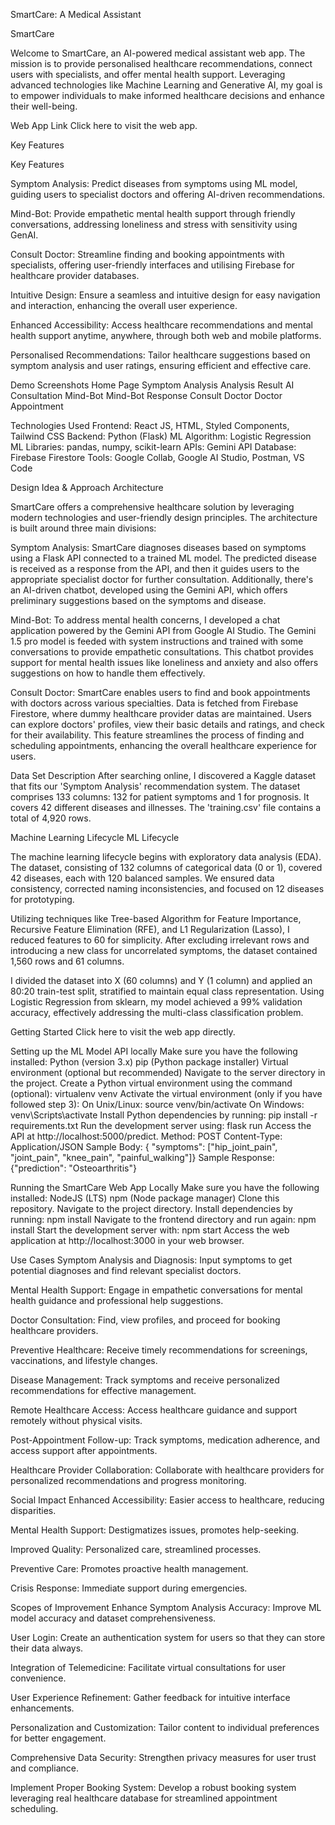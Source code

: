 SmartCare: A Medical Assistant

SmartCare

Welcome to SmartCare, an AI-powered medical assistant web app. The mission is to provide personalised healthcare recommendations, connect users with specialists, and offer mental health support. Leveraging advanced technologies like Machine Learning and Generative AI, my goal is to empower individuals to make informed healthcare decisions and enhance their well-being.

Web App Link
Click here to visit the web app.

Key Features

Key Features

Symptom Analysis: Predict diseases from symptoms using ML model, guiding users to specialist doctors and offering AI-driven recommendations.

Mind-Bot: Provide empathetic mental health support through friendly conversations, addressing loneliness and stress with sensitivity using GenAI.

Consult Doctor: Streamline finding and booking appointments with specialists, offering user-friendly interfaces and utilising Firebase for healthcare provider databases.

Intuitive Design: Ensure a seamless and intuitive design for easy navigation and interaction, enhancing the overall user experience.

Enhanced Accessibility: Access healthcare recommendations and mental health support anytime, anywhere, through both web and mobile platforms.

Personalised Recommendations: Tailor healthcare suggestions based on symptom analysis and user ratings, ensuring efficient and effective care.

Demo
Screenshots
Home Page Symptom Analysis
Analysis Result AI Consultation
Mind-Bot Mind-Bot Response
Consult Doctor Doctor Appointment

Technologies Used
Frontend: React JS, HTML, Styled Components, Tailwind CSS
Backend: Python (Flask)
ML Algorithm: Logistic Regression
ML Libraries: pandas, numpy, scikit-learn
APIs: Gemini API
Database: Firebase Firestore
Tools: Google Collab, Google AI Studio, Postman, VS Code

Design Idea & Approach
Architecture

SmartCare offers a comprehensive healthcare solution by leveraging modern technologies and user-friendly design principles. The architecture is built around three main divisions:

Symptom Analysis: SmartCare diagnoses diseases based on symptoms using a Flask API connected to a trained ML model. The predicted disease is received as a response from the API, and then it guides users to the appropriate specialist doctor for further consultation. Additionally, there's an AI-driven chatbot, developed using the Gemini API, which offers preliminary suggestions based on the symptoms and disease.

Mind-Bot: To address mental health concerns, I developed a chat application powered by the Gemini API from Google AI Studio. The Gemini 1.5 pro model is feeded with system instructions and trained with some conversations to provide empathetic consultations. This chatbot provides support for mental health issues like loneliness and anxiety and also offers suggestions on how to handle them effectively.

Consult Doctor: SmartCare enables users to find and book appointments with doctors across various specialties. Data is fetched from Firebase Firestore, where dummy healthcare provider datas are maintained. Users can explore doctors' profiles, view their basic details and ratings, and check for their availability. This feature streamlines the process of finding and scheduling appointments, enhancing the overall healthcare experience for users.

Data Set Description
After searching online, I discovered a Kaggle dataset that fits our 'Symptom Analysis' recommendation system. The dataset comprises 133 columns: 132 for patient symptoms and 1 for prognosis. It covers 42 different diseases and illnesses. The 'training.csv' file contains a total of 4,920 rows.

Machine Learning Lifecycle
ML Lifecycle

The machine learning lifecycle begins with exploratory data analysis (EDA). The dataset, consisting of 132 columns of categorical data (0 or 1), covered 42 diseases, each with 120 balanced samples. We ensured data consistency, corrected naming inconsistencies, and focused on 12 diseases for prototyping.

Utilizing techniques like Tree-based Algorithm for Feature Importance, Recursive Feature Elimination (RFE), and L1 Regularization (Lasso), I reduced features to 60 for simplicity. After excluding irrelevant rows and introducing a new class for uncorrelated symptoms, the dataset contained 1,560 rows and 61 columns.

I divided the dataset into X (60 columns) and Y (1 column) and applied an 80:20 train-test split, stratified to maintain equal class representation. Using Logistic Regression from sklearn, my model achieved a 99% validation accuracy, effectively addressing the multi-class classification problem.

Getting Started
Click here to visit the web app directly.

Setting up the ML Model API locally
Make sure you have the following installed:
Python (version 3.x)
pip (Python package installer)
Virtual environment (optional but recommended)
Navigate to the server directory in the project.
Create a Python virtual environment using the command (optional):
virtualenv venv
Activate the virtual environment (only if you have followed step 3):
On Unix/Linux:
source venv/bin/activate
On Windows:
venv\Scripts\activate
Install Python dependencies by running:
pip install -r requirements.txt
Run the development server using:
flask run
Access the API at http://localhost:5000/predict.
Method: POST
Content-Type: Application/JSON
Sample Body:
{ "symptoms": ["hip_joint_pain", "joint_pain", "knee_pain", "painful_walking"]}
Sample Response:
{"prediction": "Osteoarthritis"}

Running the SmartCare Web App Locally
Make sure you have the following installed:
NodeJS (LTS)
npm (Node package manager)
Clone this repository.
Navigate to the project directory.
Install dependencies by running:
npm install
Navigate to the frontend directory and run again:
npm install
Start the development server with:
npm start
Access the web application at http://localhost:3000 in your web browser.

Use Cases
Symptom Analysis and Diagnosis: Input symptoms to get potential diagnoses and find relevant specialist doctors.

Mental Health Support: Engage in empathetic conversations for mental health guidance and professional help suggestions.

Doctor Consultation: Find, view profiles, and proceed for booking healthcare providers.

Preventive Healthcare: Receive timely recommendations for screenings, vaccinations, and lifestyle changes.

Disease Management: Track symptoms and receive personalized recommendations for effective management.

Remote Healthcare Access: Access healthcare guidance and support remotely without physical visits.

Post-Appointment Follow-up: Track symptoms, medication adherence, and access support after appointments.

Healthcare Provider Collaboration: Collaborate with healthcare providers for personalized recommendations and progress monitoring.

Social Impact
Enhanced Accessibility: Easier access to healthcare, reducing disparities.

Mental Health Support: Destigmatizes issues, promotes help-seeking.

Improved Quality: Personalized care, streamlined processes.

Preventive Care: Promotes proactive health management.

Crisis Response: Immediate support during emergencies.

Scopes of Improvement
Enhance Symptom Analysis Accuracy: Improve ML model accuracy and dataset comprehensiveness.

User Login: Create an authentication system for users so that they can store their data always.

Integration of Telemedicine: Facilitate virtual consultations for user convenience.

User Experience Refinement: Gather feedback for intuitive interface enhancements.

Personalization and Customization: Tailor content to individual preferences for better engagement.

Comprehensive Data Security: Strengthen privacy measures for user trust and compliance.

Implement Proper Booking System: Develop a robust booking system leveraging real healthcare database for streamlined appointment scheduling.

